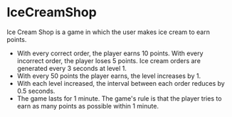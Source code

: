 # IceCreamShop

Ice Cream Shop is a game in which the user makes ice cream to earn points. <br/>
+ With every correct order, the player earns 10 points. With every incorrect order, the player loses 5 points. Ice cream orders are generated every 3 seconds at level 1. <br/>
+ With every 50 points the player earns, the level increases by 1. <br/>
+ With each level increased, the interval between each order reduces by 0.5 seconds. <br/>
+ The game lasts for 1 minute. The game's rule is that the player tries to earn as many points as possible within 1 minute.
